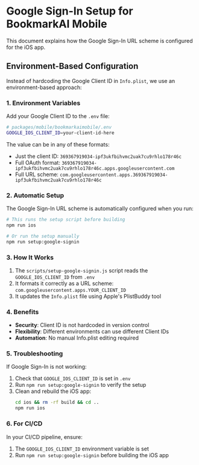 # Google Sign-In Setup for BookmarkAI Mobile

This document explains how the Google Sign-In URL scheme is configured for the iOS app.

## Environment-Based Configuration

Instead of hardcoding the Google Client ID in `Info.plist`, we use an environment-based approach:

### 1. Environment Variables

Add your Google Client ID to the `.env` file:

```bash
# packages/mobile/bookmarkaimobile/.env
GOOGLE_IOS_CLIENT_ID=your-client-id-here
```

The value can be in any of these formats:
- Just the client ID: `369367919034-ipf3ukfbihvmc2uak7cu9rhlo178r46c`
- Full OAuth format: `369367919034-ipf3ukfbihvmc2uak7cu9rhlo178r46c.apps.googleusercontent.com`
- Full URL scheme: `com.googleusercontent.apps.369367919034-ipf3ukfbihvmc2uak7cu9rhlo178r46c`

### 2. Automatic Setup

The Google Sign-In URL scheme is automatically configured when you run:

```bash
# This runs the setup script before building
npm run ios

# Or run the setup manually
npm run setup:google-signin
```

### 3. How It Works

1. The `scripts/setup-google-signin.js` script reads the `GOOGLE_IOS_CLIENT_ID` from `.env`
2. It formats it correctly as a URL scheme: `com.googleusercontent.apps.YOUR_CLIENT_ID`
3. It updates the `Info.plist` file using Apple's PlistBuddy tool

### 4. Benefits

- **Security**: Client ID is not hardcoded in version control
- **Flexibility**: Different environments can use different Client IDs
- **Automation**: No manual Info.plist editing required

### 5. Troubleshooting

If Google Sign-In is not working:

1. Check that `GOOGLE_IOS_CLIENT_ID` is set in `.env`
2. Run `npm run setup:google-signin` to verify the setup
3. Clean and rebuild the iOS app:
   ```bash
   cd ios && rm -rf build && cd ..
   npm run ios
   ```

### 6. For CI/CD

In your CI/CD pipeline, ensure:
1. The `GOOGLE_IOS_CLIENT_ID` environment variable is set
2. Run `npm run setup:google-signin` before building the iOS app